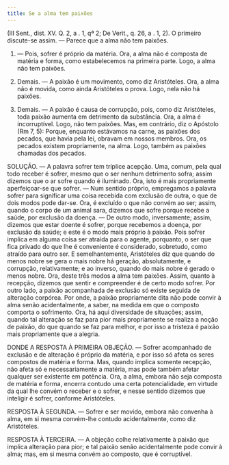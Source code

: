 ```yaml
---
title: Se a alma tem paixões
---
```


(III Sent., dist. XV. Q. 2, a . 1, qª 2; De Verit., q. 26, a . 1, 2).
  O primeiro discute-se assim. ― Parece que a alma não tem paixões.  

1. ― Pois, sofrer é próprio da matéria. Ora, a alma não é composta de matéria e forma, como estabelecemos na primeira parte. Logo, a alma não tem paixões.  

2. Demais. ― A paixão é um movimento, como diz Aristóteles. Ora, a alma não é movida, como ainda Aristóteles o prova. Logo, nela não há paixões.  

3. Demais. ― A paixão é causa de corrupção, pois, como diz Aristóteles, toda paixão aumenta em detrimento da substância. Ora, a alma é incorruptível. Logo, não tem paixões.  Mas, em contrário, diz o Apóstolo (Rm 7, 5): Porque, enquanto estávamos na carne, as paixões dos pecados, que havia pela lei, obravam em nossos membros. Ora, os pecados existem propriamente, na alma. Logo, também as paixões chamadas dos pecados.  

SOLUÇÃO. ― A palavra sofrer tem tríplice acepção. Uma, comum, pela qual todo receber é sofrer, mesmo que o ser nenhum detrimento sofra; assim dizemos que o ar sofre quando é iluminado. Ora, isto é mais propriamente aperfeiçoar-se que sofrer. ― Num sentido próprio, empregamos a palavra sofrer para significar uma coisa recebida com exclusão de outra, o que de dois modos pode dar-se. Ora, é excluído o que não convém ao ser; assim, quando o corpo de um animal sara, dizemos que sofre porque recebe a saúde, por exclusão da doença. ― De outro modo, inversamente; assim, dizemos que estar doente é sofrer, porque recebemos a doença, por exclusão da saúde; e este é o modo mais próprio à paixão. Pois sofrer implica em alguma coisa ser atraída para o agente, porquanto, o ser que fica privado do que lhe é conveniente é considerado, sobretudo, como atraído para outro ser. E semelhantemente, Aristóteles diz que quando do menos nobre se gera o mais nobre há geração, absolutamente, e corrupção, relativamente; e ao inverso, quando do mais nobre é gerado o menos nobre.  Ora, deste três modos a alma tem paixões. Assim, quanto à recepção, dizemos que sentir e compreender é de certo modo sofrer. Por outro lado, a paixão acompanhada de exclusão só existe seguida de alteração corpórea. Por onde, a paixão propriamente dita não pode convir à alma senão acidentalmente, a saber, na medida em que o composto comporta o sofrimento. Ora, há aqui diversidade de situações; assim, quando tal alteração se faz para pior mais propriamente se realiza a noção de paixão, do que quando se faz para melhor, e por isso a tristeza é paixão mais propriamente que a alegria. 

DONDE A RESPOSTA À PRIMEIRA OBJEÇÃO. ― Sofrer acompanhado de exclusão e de alteração é próprio da matéria, e por isso só afeta os seres compostos de matéria e forma. Mas, quando implica somente recepção, não afeta só e necessariamente a matéria, mas pode também afetar qualquer ser existente em potência. Ora, a alma, embora não seja composta de matéria e forma, encerra contudo uma certa potencialidade, em virtude da qual lhe convém o receber e o sofrer, e nesse sentido dizemos que inteligir é sofrer, conforme Aristóteles.  

RESPOSTA À SEGUNDA. ― Sofrer e ser movido, embora não convenha à alma, em si mesma convém-lhe contudo acidentalmente, como diz Aristóteles.  

RESPOSTA À TERCEIRA. ― A objeção colhe relativamente à paixão que implica alteração para pior; e tal paixão senão acidentalmente pode convir à alma; mas, em si mesma convém ao composto, que é corruptível.